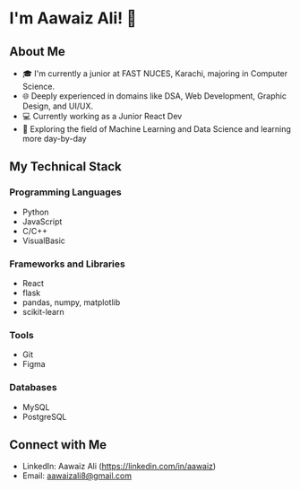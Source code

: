 # I'm Aawaiz Ali! 👋

## About Me
- 🎓 I'm currently a junior at FAST NUCES, Karachi, majoring in Computer Science.
- 🌐 Deeply experienced in domains like DSA, Web Development, Graphic Design, and UI/UX.
- 💻 Currently working as a Junior React Dev
- 🚀 Exploring the field of Machine Learning and Data Science and learning more day-by-day

## My Technical Stack

### Programming Languages
- Python
- JavaScript
- C/C++
- VisualBasic

### Frameworks and Libraries
- React
- flask
- pandas, numpy, matplotlib
- scikit-learn

### Tools
- Git
- Figma

### Databases
- MySQL
- PostgreSQL

## Connect with Me
- LinkedIn: Aawaiz Ali (https://linkedin.com/in/aawaiz)
- Email: aawaizali8@gmail.com
